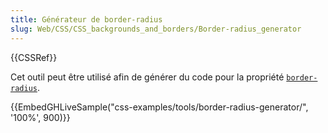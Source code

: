 ```yaml
---
title: Générateur de border-radius
slug: Web/CSS/CSS_backgrounds_and_borders/Border-radius_generator
---
```


{{CSSRef}}

Cet outil peut être utilisé afin de générer du code pour la propriété [`border-radius`](/fr/docs/Web/CSS/border-radius).

{{EmbedGHLiveSample("css-examples/tools/border-radius-generator/", '100%', 900)}}

